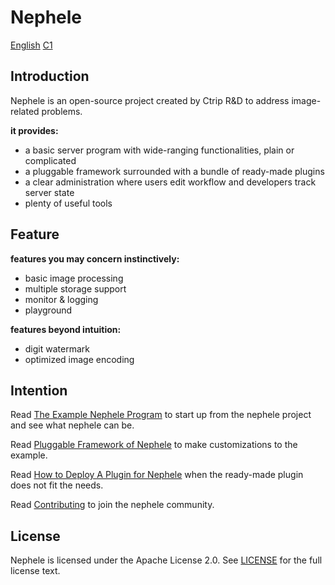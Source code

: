 # Nephele

[English](https://github.com/ctripcorp/nephele/blob/master/docs/cn/README.md) [C1](https://github.com/ctripcorp/nephele/blob/master/docs/en/REQUIREMENT_CLASS.md)

## Introduction

Nephele is an open-source project created by Ctrip R&D to address image-related problems.

**it provides:**

  * a basic server program with wide-ranging functionalities, plain or complicated
  * a pluggable framework surrounded with a bundle of ready-made plugins
  * a clear administration where users edit workflow and developers track server state
  * plenty of useful tools

## Feature

**features you may concern instinctively:**

  * basic image processing
  * multiple storage support
  * monitor & logging
  * playground

**features beyond intuition:**

  * digit watermark
  * optimized image encoding
  	  	
## Intention

  Read [The Example Nephele Program]() to start up from the nephele project and see what nephele can be.

  Read [Pluggable Framework of Nephele]() to make customizations to the example.

  Read [How to Deploy A Plugin for Nephele]() when the ready-made plugin does not fit the needs.

  Read [Contributing]() to join the nephele community.

## License

  Nephele is licensed under the Apache License 2.0. See [LICENSE](https://github.com/ctripcorp/nephele/blob/master/LICENSE) for the full license text.

  	
  	
  	
